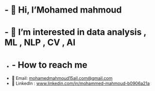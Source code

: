 # - 👋 Hi, I’Mohamed mahmoud 
# - 👀 I’m interested in  data analysis  , ML , NLP , CV , AI  
- # -  How to reach me
- 📧 Email: mohamedmahmoud15ail.com@gmail.com
- 🔗 LinkedIn : www.linkedin.com/in/mohammed-mahmoud-b0906a21a

<!---

--->
